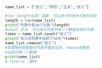 
<BlogInfo id="974" title="3.列表的数据统计" author="白日梦想猿" pv=0 read_times=0 pre_cost_time="0分14秒" category="高级变量类型" tag_list="['高级变量类型']" create_time="2020.02.10 09:24:33" update_time="2020.02.10 12:50:52" />

```python
name_list = ["张三","李四","王五","张三"]

#len（length长度）函数  可以统计列表中元素的总和
length = len(name_list)
print("列表中有%d个元素"%length)
#count 方法  可以统计列表中某一个数据出现的次数
times = name_list.count("张三")
print("张三在列表中出现了%d次"%times)
name_list.remove("张三")
#若要删除的数据在列表中重复出现，remove会删除
#出现的第一个数据
print(name_list)
# reverse :翻转
```
